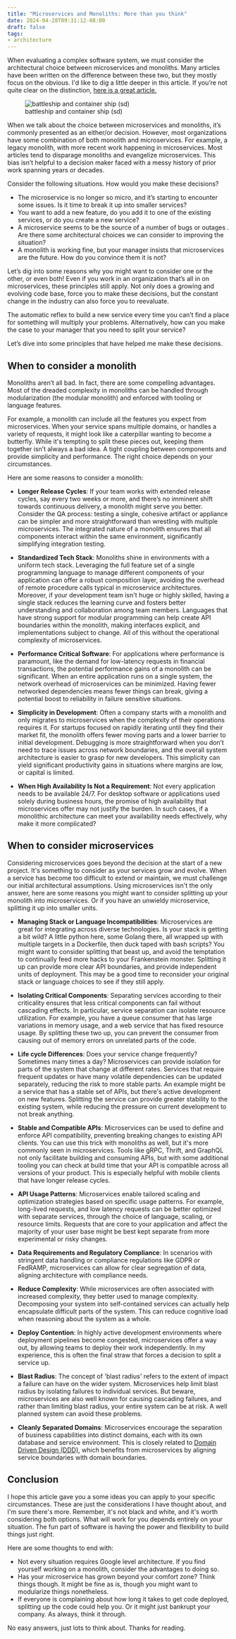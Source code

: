 ```yaml
---
title: "Microservices and Monoliths: More than you think"
date: 2024-04-28T09:31:12-08:00
draft: false
tags: 
- architecture
---
```


When evaluating a complex software system, we must consider the architectural choice between microservices and monoliths. Many articles have been written on the difference between these two, but they mostly focus on the obvious. I'd like to dig a little deeper in this article. If you’re not quite clear on the distinction, [here is a great article.](https://aws.amazon.com/compare/the-difference-between-monolithic-and-microservices-architecture/)

<!--more-->

<figure>
    <img src="microservices.jpg" alt="battleship and container ship (sd)" loading="lazy">
    <figcaption>battleship and container ship (sd)</figcaption>
</figure>

When we talk about the choice between microservices and monoliths, it’s commonly presented as an either/or decision. However, most organizations have some combination of both monolith and microservices.  For example, a legacy monolith, with more recent work happening in microservices. Most articles tend to disparage monoliths and evangelize microservices. This bias isn’t helpful to a decision maker faced with a messy history of prior work spanning years or decades.

Consider the following situations.  How would you make these decisions?

- The microservice is no longer so micro, and it’s starting to encounter some issues. Is it time to break it up into smaller services? 
- You want to add a new feature, do you add it to one of the existing services, or do you create a new service?
- A microservice seems to be the source of a number of bugs or outages . Are there some architectural choices we can consider to improving the situation?
- A monolith is working fine, but your manager insists that microservices are the future.  How do you convince them it is not?

Let’s dig into some reasons why you might want to consider one or the other, or even both!  Even if you work in an organization that’s all in on microservices, these principles still apply. Not only does a growing and evolving code base, force you to make these decisions, but the constant change in the industry can also force you to reevaluate.

The automatic reflex to build a new service every time you can’t find a place for something will multiply your problems. Alternatively, how can you make the case to your manager that you need to split your service?

Let’s dive into some principles that have helped me make these decisions.
## When to consider a monolith

Monoliths aren’t all bad. In fact, there are some compelling advantages. Most of the dreaded complexity in monoliths can be handled through modularization (the modular monolith) and enforced with tooling or language features.

For example, a monolith can include all the features you expect from microservices. When your service spans multiple domains, or handles a variety of requests, it might look like a caterpillar wanting to become a butterfly. While it's tempting to split these pieces out, keeping them together isn’t always a bad idea.  A tight coupling between components and provide simplicity and performance.  The right choice depends on your circumstances.

Here are some reasons to consider a monolith:

- **Longer Release Cycles**: If your team works with extended release cycles, say every two weeks or more, and there’s no imminent shift towards continuous delivery, a monolith might serve you better. Consider the QA process: testing a single, cohesive artifact or appliance can be simpler and more straightforward than wrestling with multiple microservices. The integrated nature of a monolith ensures that all components interact within the same environment, significantly simplifying integration testing.  

- **Standardized Tech Stack**: Monoliths shine in environments with a uniform tech stack. Leveraging the full feature set of a single programming language to manage different components of your application can offer a robust composition layer, avoiding the overhead of remote procedure calls typical in microservice architectures. Moreover, if your development team isn't huge or highly skilled, having a single stack reduces the learning curve and fosters better understanding and collaboration among team members. Languages that have strong support for modular programming can help create API boundaries within the monolith, making interfaces explicit, and implementations subject to change.  All of this without the operational complexity of microservices.

- **Performance Critical Software**: For applications where performance is paramount, like the demand for low-latency requests in financial transactions, the potential performance gains of a monolith can be significant. When an entire application runs on a single system, the network overhead of microservices can be minimized.  Having fewer networked dependencies means fewer things can break, giving a potential boost to reliability in failure sensitive situations.

- **Simplicity in Development**: Often a company starts with a monolith and only migrates to microservices when the complexity of their operations requires it. For startups focused on rapidly iterating until they find their market fit, the monolith offers fewer moving parts and a lower barrier to initial development. Debugging is more straightforward when you don’t need to trace issues across network boundaries, and the overall system architecture is easier to grasp for new developers.  This simplicity can yield significant productivity gains in situations where margins are low, or capital is limited.

- **When High Availability Is Not a Requirement**: Not every application needs to be available 24/7. For desktop software or applications used solely during business hours, the promise of high availability that microservices offer may not justify the burden. In such cases, if a monolithic architecture can meet your availability needs effectively, why make it more complicated?

## When to consider microservices

Considering microservices goes beyond the decision at the start of a new project.  It's something to consider as your services grow and evolve.  When a service has become too difficult to extend or maintain, we must challenge our initial architectural assumptions.  Using microservices isn't the only answer, here are some reasons you might want to consider splitting up your monolith into microservices.  Or if you have an unwieldy microservice, splitting it up into smaller units.

- **Managing Stack or Language Incompatibilities**: Microservices are great for integrating across diverse technologies. Is your stack is getting a bit wild? A little python here, some Golang there, all wrapped up with multiple targets in a Dockerfile, then duck taped with bash scripts?  You might want to consider splitting that beast up, and avoid the temptation to continually feed more hacks to your Frankenstein monster. Splitting it up can provide more clear API boundaries, and provide independent units of deployment.  This may be a good time to reconsider your original stack or language choices to see if they still apply.

- **Isolating Critical Components**: Separating services according to their criticality ensures that less critical components can fail without cascading effects. In particular, service separation can isolate resource utilization.  For example, you have a queue consumer that has large variations in memory usage, and a web service that has fixed resource usage.  By splitting these two up, you can prevent the consumer from causing out of memory errors on unrelated parts of the code.

- **Life cycle Differences**: Does your service change frequently? Sometimes many times a day? Microservices can provide isolation for parts of the system that change at different rates. Services that require frequent updates or have many volatile dependencies can be updated separately, reducing the risk to more stable parts.  An example might be a service that has a stable set of APIs, but there's active development on new features.  Splitting the service can provide greater stability to the existing system, while reducing the pressure on current development to not break anything.

- **Stable and Compatible APIs**: Microservices can be used to define and enforce API compatibility, preventing breaking changes to existing API clients. You can use this trick with monoliths as well, but it's more commonly seen in microservices. Tools like gRPC, Thrift, and GraphQL not only facilitate building and consuming APIs, but with some additional tooling you can check at build time that your API is compatible across all versions of your product.  This is especially helpful with mobile clients that have longer release cycles.

- **API Usage Patterns**: Microservices enable tailored scaling and optimization strategies based on specific usage patterns.  For example, long-lived requests, and low latency requests can be better optimized with separate services, through the choice of language, scaling, or resource limits.  Requests that are core to your application and affect the majority of your user base might be best kept separate from more experimental or risky changes.

- **Data Requirements and Regulatory Compliance**: In scenarios with stringent data handling or compliance regulations like GDPR or FedRAMP, microservices can allow for clear segregation of data, aligning architecture with compliance needs. 

- **Reduce Complexity**: While microservices are often associated with increased complexity, they better used to manage complexity. Decomposing your system into self-contained services can actually help encapsulate difficult parts of the system. This can reduce cognitive load when reasoning about the system as a whole.

- **Deploy Contention**: In highly active development environments where deployment pipelines become congested, microservices offer a way out, by allowing teams to deploy their work independently. In my experience, this is often the final straw that forces a decision to split a service up.

- **Blast Radius**: The concept of 'blast radius' refers to the extent of impact a failure can have on the wider system. Microservices help limit blast radius by isolating failures to individual services. But beware, microservices are also well known for causing cascading failures, and rather than limiting blast radius, your entire system can be at risk. A well planned system can avoid these problems.

- **Cleanly Separated Domains**: Microservices encourage the separation of business capabilities into distinct domains, each with its own database and service environment. This is closely related to [Domain Driven Design (DDD)](https://en.wikipedia.org/wiki/Domain-driven_design), which benefits from microservices by aligning service boundaries with domain boundaries.

## Conclusion

I hope this article gave you a some ideas you can apply to your specific circumstances. These are just the considerations I have thought about, and I'm sure there's more. Remember, it's not black and white, and it's worth considering both options. What will work for you depends entirely on your situation. The fun part of software is having the power and flexibility to build things just right.

Here are some thoughts to end with:

- Not every situation requires Google level architecture. If you find yourself working on a monolith, consider the advantages to doing so.   
- Has your microservice has grown beyond your comfort zone?  Think things though.  It might be fine as is, though you might want to modularize things nonetheless.
- If everyone is complaining about how long it takes to get code deployed, splitting up the code could help you.  Or it might just bankrupt your company.  As always, think it through.

No easy answers, just lots to think about. Thanks for reading.

